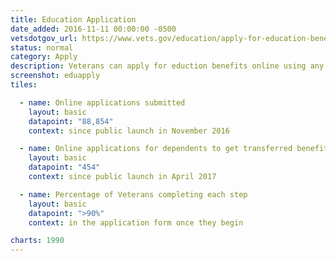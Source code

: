 ```yaml
---
title: Education Application
date_added: 2016-11-11 00:00:00 -0500
vetsdotgov_url: https://www.vets.gov/education/apply-for-education-benefits/
status: normal
category: Apply
description: Veterans can apply for eduction benefits online using any mobile device
screenshot: eduapply
tiles:

  - name: Online applications submitted
    layout: basic
    datapoint: "88,854"
    context: since public launch in November 2016

  - name: Online applications for dependents to get transferred benefits
    layout: basic
    datapoint: "454"
    context: since public launch in April 2017

  - name: Percentage of Veterans completing each step
    layout: basic
    datapoint: ">90%"
    context: in the application form once they begin

charts: 1990
---
```

